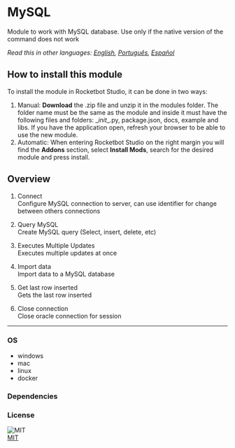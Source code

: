 



# MySQL
  
Module to work with MySQL database. Use only if the native version of the command does not work  

*Read this in other languages: [English](README.md), [Português](README.pr.md), [Español](README.es.md)*

## How to install this module
  
To install the module in Rocketbot Studio, it can be done in two ways:
1. Manual: __Download__ the .zip file and unzip it in the modules folder. The folder name must be the same as the module and inside it must have the following files and folders: \__init__.py, package.json, docs, example and libs. If you have the application open, refresh your browser to be able to use the new module.
2. Automatic: When entering Rocketbot Studio on the right margin you will find the **Addons** section, select **Install Mods**, search for the desired module and press install.  


## Overview


1. Connect  
Configure MySQL connection to server, can use identifier for change between others connections

2. Query MySQL  
Create MySQL query (Select, insert, delete, etc)

3. Executes Multiple Updates  
Executes multiple updates at once

4. Import data  
Import data to a MySQL database

5. Get last row inserted  
Gets the last row inserted

6. Close connection  
Close oracle connection for session  




----
### OS

- windows
- mac
- linux
- docker

### Dependencies

### License
  
![MIT](https://img.shields.io/github/license/instaloader/instaloader.svg)  
[MIT](https://opensource.org/license/mit)